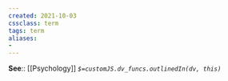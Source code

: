```yaml
---
created: 2021-10-03
cssclass: term
tags: term
aliases:
- 
---
```




**See**:: [[Psychology]] 
*`$=customJS.dv_funcs.outlinedIn(dv, this)`*
